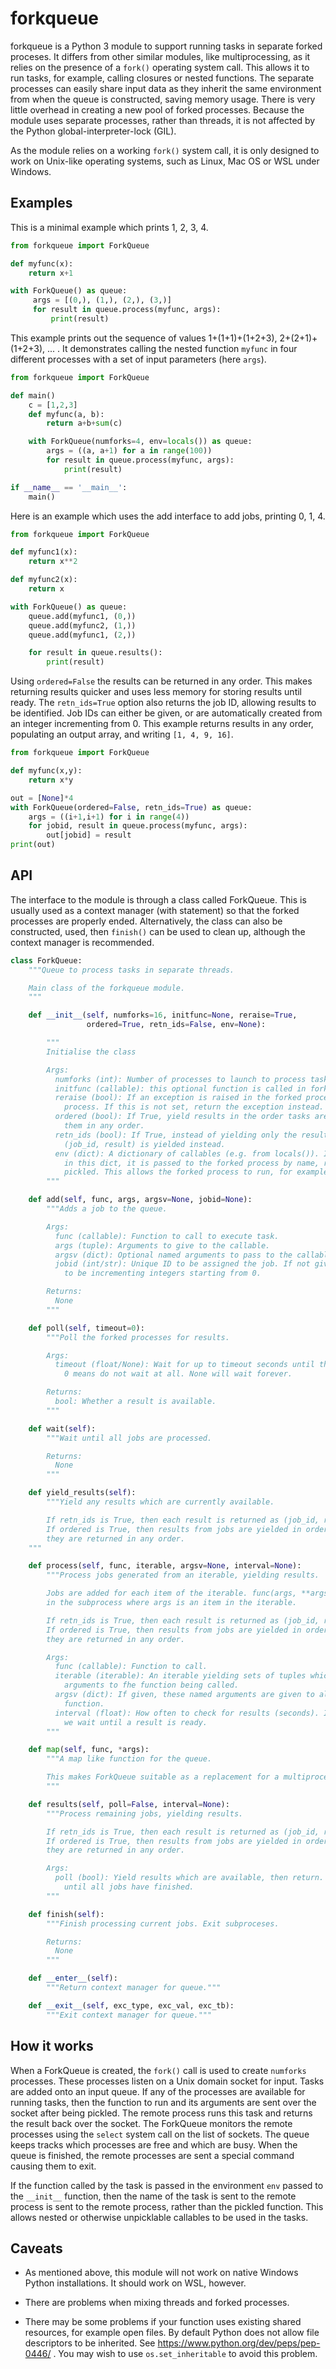 # forkqueue

forkqueue is a Python 3 module to support running tasks in separate forked proceses. It differs from other similar modules, like multiprocessing, as it relies on the presence of a `fork()` operating system call. This allows it to run tasks, for example, calling closures or nested functions. The separate processes can easily share input data as they inherit the same environment from when the queue is constructed, saving memory usage. There is very little overhead in creating a new pool of forked processes. Because the module uses separate processes, rather than threads, it is not affected by the Python global-interpreter-lock (GIL).

As the module relies on a working `fork()` system call, it is only designed to work on Unix-like operating systems, such as Linux, Mac OS or WSL under Windows.

## Examples
This is a minimal example which prints 1, 2, 3, 4.
```python
from forkqueue import ForkQueue

def myfunc(x):
    return x+1

with ForkQueue() as queue:
     args = [(0,), (1,), (2,), (3,)]
     for result in queue.process(myfunc, args):
         print(result)
```

This example prints out the sequence of values 1+(1+1)+(1+2+3), 2+(2+1)+(1+2+3), ... . It demonstrates calling the nested function `myfunc` in four different processes with a set of input parameters (here `args`). 

```python
from forkqueue import ForkQueue

def main()
    c = [1,2,3]
    def myfunc(a, b):
        return a+b+sum(c)

    with ForkQueue(numforks=4, env=locals()) as queue:
        args = ((a, a+1) for a in range(100))
        for result in queue.process(myfunc, args):
            print(result)

if __name__ == '__main__':
    main()
```

Here is an example which uses the add interface to add jobs, printing 0, 1, 4.

```python
from forkqueue import ForkQueue

def myfunc1(x):
    return x**2

def myfunc2(x):
    return x

with ForkQueue() as queue:
    queue.add(myfunc1, (0,))
    queue.add(myfunc2, (1,))
    queue.add(myfunc1, (2,))

    for result in queue.results():
        print(result)
```

Using `ordered=False` the results can be returned in any order. This makes returning results quicker and uses less memory for storing results until ready. The `retn_ids=True` option also returns the job ID, allowing results to be identified. Job IDs can either be given, or are automatically created from an integer incrementing from 0. This example returns results in any order, populating an output array, and writing `[1, 4, 9, 16]`.

```python
from forkqueue import ForkQueue

def myfunc(x,y):
    return x*y

out = [None]*4
with ForkQueue(ordered=False, retn_ids=True) as queue:
    args = ((i+1,i+1) for i in range(4))
    for jobid, result in queue.process(myfunc, args):
        out[jobid] = result
print(out)
```

## API

The interface to the module is through a class called ForkQueue. This is usually used as a context manager (with statement) so that the forked processes are properly ended. Alternatively, the class can also be constructed, used, then `finish()` can be used to clean up, although the context manager is recommended.


```python
class ForkQueue:
    """Queue to process tasks in separate threads.

    Main class of the forkqueue module.
    """

    def __init__(self, numforks=16, initfunc=None, reraise=True,
                 ordered=True, retn_ids=False, env=None):

        """
        Initialise the class

        Args:
          numforks (int): Number of processes to launch to process tasks.
          initfunc (callable): this optional function is called in forked processes when starting
          reraise (bool): If an exception is raised in the forked process, reraise it in the main
            process. If this is not set, return the exception instead.
          ordered (bool): If True, yield results in the order tasks are added. Otherwise return
            them in any order.
          retn_ids (bool): If True, instead of yielding only the result, a tuple of
            (job_id, result) is yielded instead.
          env (dict): A dictionary of callables (e.g. from locals()). If a task uses a function
            in this dict, it is passed to the forked process by name, rather than being
            pickled. This allows the forked process to run, for example, nested functions.
        """

    def add(self, func, args, argsv=None, jobid=None):
        """Adds a job to the queue.

        Args:
          func (callable): Function to call to execute task.
          args (tuple): Arguments to give to the callable.
          argsv (dict): Optional named arguments to pass to the callable.
          jobid (int/str): Unique ID to be assigned the job. If not given, these are generated
            to be incrementing integers starting from 0.

        Returns:
          None
        """

    def poll(self, timeout=0):
        """Poll the forked processes for results.

        Args:
          timeout (float/None): Wait for up to timeout seconds until there is a result.
            0 means do not wait at all. None will wait forever.

        Returns:
          bool: Whether a result is available.
        """

    def wait(self):
        """Wait until all jobs are processed.

        Returns:
          None
        """

    def yield_results(self):
        """Yield any results which are currently available.

        If retn_ids is True, then each result is returned as (job_id, result).
        If ordered is True, then results from jobs are yielded in order. Otherwise
        they are returned in any order.
	"""

    def process(self, func, iterable, argsv=None, interval=None):
        """Process jobs generated from an iterable, yielding results.

        Jobs are added for each item of the iterable. func(args, **argsv) is called
        in the subprocess where args is an item in the iterable.

        If retn_ids is True, then each result is returned as (job_id, result).
        If ordered is True, then results from jobs are yielded in order. Otherwise
        they are returned in any order.

        Args:
          func (callable): Function to call.
          iterable (iterable): An iterable yielding sets of tuples which act as the
            arguments to fhe function being called.
          argsv (dict): If given, these named arguments are given to all calls to the
            function.
          interval (float): How often to check for results (seconds). If None, then
            we wait until a result is ready.
        """

    def map(self, func, *args):
        """A map like function for the queue.

        This makes ForkQueue suitable as a replacement for a multiprocessing.Pool() object.
        """

    def results(self, poll=False, interval=None):
        """Process remaining jobs, yielding results.

        If retn_ids is True, then each result is returned as (job_id, result).
        If ordered is True, then results from jobs are yielded in order. Otherwise
        they are returned in any order.

        Args:
          poll (bool): Yield results which are available, then return. Otherwise, wait
            until all jobs have finished.
        """

    def finish(self):
        """Finish processing current jobs. Exit subproceses.

        Returns:
          None
        """

    def __enter__(self):
        """Return context manager for queue."""

    def __exit__(self, exc_type, exc_val, exc_tb):
        """Exit context manager for queue."""
```

## How it works

When a ForkQueue is created, the `fork()` call is used to create `numforks` processes. These processes listen on a Unix domain socket for input. Tasks are added onto an input queue. If any of the processes are available for running tasks, then the function to run and its arguments are sent over the socket after being pickled. The remote process runs this task and returns the result back over the socket. The ForkQueue monitors the remote processes  using the `select` system call on the list of sockets. The queue keeps tracks which processes are free and which are busy. When the queue is finished, the remote processes are sent a special command causing them to exit.

If the function called by the task is passed in the environment `env` passed to the `__init__` function, then the name of the task is sent to the remote process is sent to the remote process, rather than the pickled function. This allows nested or otherwise unpicklable callables to be used in the tasks.

## Caveats

* As mentioned above, this module will not work on native Windows Python installations. It should work on WSL, however.

* There are problems when mixing threads and forked processes.

* There may be some problems if your function uses existing shared resources, for example open files. By default Python does not allow file descriptors to be inherited. See https://www.python.org/dev/peps/pep-0446/ . You may wish to use `os.set_inheritable` to avoid this problem.
